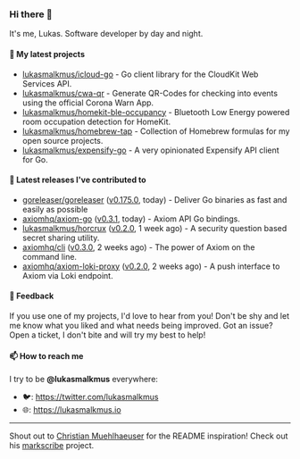 ### Hi there 👋

It's me, Lukas. Software developer by day and night.

#### 🌱 My latest projects

- [lukasmalkmus/icloud-go](https://github.com/lukasmalkmus/icloud-go) - Go client library for the CloudKit Web Services API.
- [lukasmalkmus/cwa-qr](https://github.com/lukasmalkmus/cwa-qr) - Generate QR-Codes for checking into events using the official Corona Warn App.
- [lukasmalkmus/homekit-ble-occupancy](https://github.com/lukasmalkmus/homekit-ble-occupancy) - Bluetooth Low Energy powered room occupation detection for HomeKit.
- [lukasmalkmus/homebrew-tap](https://github.com/lukasmalkmus/homebrew-tap) - Collection of Homebrew formulas for my open source projects.
- [lukasmalkmus/expensify-go](https://github.com/lukasmalkmus/expensify-go) - A very opinionated Expensify API client for Go.

#### 🔭 Latest releases I've contributed to

- [goreleaser/goreleaser](https://github.com/goreleaser/goreleaser) ([v0.175.0](https://github.com/goreleaser/goreleaser/releases/tag/v0.175.0), today) - Deliver Go binaries as fast and easily as possible
- [axiomhq/axiom-go](https://github.com/axiomhq/axiom-go) ([v0.3.1](https://github.com/axiomhq/axiom-go/releases/tag/v0.3.1), today) - Axiom API Go bindings.
- [lukasmalkmus/horcrux](https://github.com/lukasmalkmus/horcrux) ([v0.2.0](https://github.com/lukasmalkmus/horcrux/releases/tag/v0.2.0), 1 week ago) - A security question based secret sharing utility.
- [axiomhq/cli](https://github.com/axiomhq/cli) ([v0.3.0](https://github.com/axiomhq/cli/releases/tag/v0.3.0), 2 weeks ago) - The power of Axiom on the command line.
- [axiomhq/axiom-loki-proxy](https://github.com/axiomhq/axiom-loki-proxy) ([v0.2.0](https://github.com/axiomhq/axiom-loki-proxy/releases/tag/v0.2.0), 2 weeks ago) - A push interface to Axiom via Loki endpoint.

#### 💬 Feedback

If you use one of my projects, I'd love to hear from you! Don't be shy and let
me know what you liked and what needs being improved. Got an issue? Open a
ticket, I don't bite and will try my best to help!

#### 📫 How to reach me

I try to be **@lukasmalkmus** everywhere:

- 🐦: https://twitter.com/lukasmalkmus
- 🌐: https://lukasmalkmus.io

---

Shout out to [Christian Muehlhaeuser](https://github.com/muesli) for the README
inspiration! Check out his [markscribe](https://github.com/muesli/markscribe)
project.
